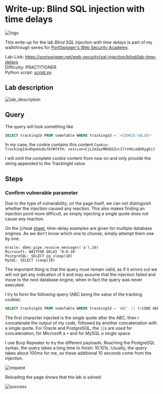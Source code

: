 # Write-up: Blind SQL injection with time delays

![logo](img/logo.png)

This write-up for the lab *Blind SQL injection with time delays* is part of my walkthrough series for [PortSwigger's Web Security Academy](https://portswigger.net/web-security).

Lab-Link: <https://portswigger.net/web-security/sql-injection/blind/lab-time-delays>  
Difficulty: PRACTITIONER  
Python script: [script.py](script.py)  

## Lab description

![lab_description](img/lab_description.png)

## Query

The query will look something like

```sql
SELECT trackingId FROM someTable WHERE trackingId = '<COOKIE-VALUE>'
```

In my case, the cookie contains this content
`Cookie: TrackingId=Hhpmds8u7A7Wf4TH; session=CjLImZazM0kQSZvcI7rV4kieQhRygEzJ`

I will omit the complete cookie content from now on and only provide the string appended to the TrackingId value.

## Steps

### Confirm vulnerable parameter

Due to the type of vulnerability, on the page itself, we can not distinguish whether the injection caused any reaction. This also makes finding an injection point more difficult, as simply injecting a single quote does not cause any reaction.

On the [cheat [sheet](https://portswigger.net/web-security/sql-injection/cheat-sheet), time-delay examples are given for multiple database engines. As we don't know which one to choose, simply attempt them one by one.

```text
Oracle: dbms_pipe.receive_message(('a'),10)
Microsoft: WAITFOR DELAY '0:0:10'
PostgreSQL: SELECT pg_sleep(10)
MySQL: SELECT sleep(10) 
```

The important thing is that the query must remain valid, as if it errors out we will not get any indication of it and may assume that the injection failed and move to the next database engine, when in fact the query was never executed.

I try to form the following query (ABC being the value of the tracking cookie).

```sql
SELECT trackingId FROM someTable WHERE trackingId = 'ABC' || (<CODE HERE>) || '
```

The first character injected is the single quote after the ABC, then I concatenate the output of my code, followed by another concatenation with a single quote. For Oracle and PostgreSQL, the `||`s are used for concatenation, for Microsoft a `+` and for MySQL a single space.

I use Burp Repeater to try the different payloads. Reaching the PostgreSQL syntax, the query takes a long time to finish: 10.101s. Usually, the query takes about 100ms for me, so these additional 10 seconds come from the injection.

![request](img/request.png)

Reloading the page shows that the lab is solved:

![success](img/success.png)
